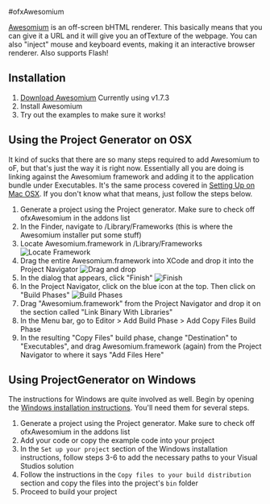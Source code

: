 #ofxAwesomium

[Awesomium](http://www.awesomium.com/) is an off-screen bHTML renderer.  This basically means that you can give it a URL and it will give you an ofTexture of the webpage.  You can also "inject" mouse and keyboard events, making it an interactive browser renderer.  Also supports Flash!

## Installation
1. [Download Awesomium](http://www.awesomium.com/download/)  Currently using v1.7.3
1. Install Awesomium
1. Try out the examples to make sure it works!

## Using the Project Generator on OSX
It kind of sucks that there are so many steps required to add Awesomium to oF, but that's just the way it is right now.  Essentially all you are doing is linking against the Awesomium framework and adding it to the application bundle under Executables. It's the same process covered in [Setting Up on Mac OSX](http://wiki.awesomium.com/getting-started/setting-up-on-macosx.html). If you don't know what that means, just follow the steps below.

1. Generate a project using the Project generator.  Make sure to check off ofxAwesomium in the addons list
1. In the Finder, navigate to /Library/Frameworks (this is where the Awesomium installer put some stuff)
1. Locate Awesomium.framework in /Library/Frameworks
![Locate Framework](http://i.imgur.com/nzLjaQb.png)
1. Drag the entire Awesomium.framework into XCode and drop it into the Project Navigator
![Drag and drop](http://i.imgur.com/BCGRM2d.png)
1. In the dialog that appears, click "Finish"
![Finish](http://i.imgur.com/g08S6uB.png)
1. In the Project Navigator, click on the blue icon at the top.  Then click on "Build Phases"
![Build Phases](http://i.imgur.com/tZxd5Ql.png)
1. Drag "Awesomium.framework" from the Project Navigator and drop it on the section called "Link Binary With Libraries"
1. In the Menu bar, go to Editor > Add Build Phase > Add Copy Files Build Phase
1. In the resulting "Copy Files" build phase, change "Destination" to "Executables", and drag Awesomium.framework (again) from the Project Navigator to where it says "Add Files Here"

## Using ProjectGenerator on Windows
The instructions for Windows are quite involved as well. Begin by opening the [Windows installation instructions](http://wiki.awesomium.com/getting-started/setting-up-on-windows.html). You'll need them for several steps.

1. Generate a project using the Project generator. Make sure to check off ofxAwesomium in the addons list
2. Add your code or copy the example code into your project
3. In the ```Set up your project``` section of the Windows installation instructions, follow steps 3-6 to add the necessary paths to your Visual Studios solution
4. Follow the instructions in the ```Copy files to your build distribution``` section and copy the files into the project's ```bin``` folder
5. Proceed to build your project
